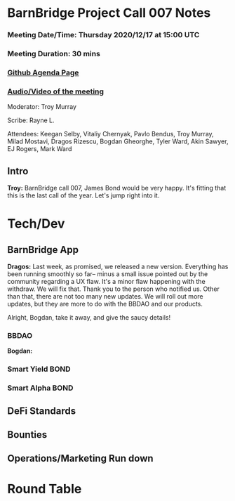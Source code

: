 # BarnBridge Project Call 007 Notes 
### Meeting Date/Time: Thursday 2020/12/17 at 15:00 UTC
### Meeting Duration: 30 mins
### [Github Agenda Page](https://github.com/BarnBridge/BarnBridge-PM/issues/10)
### [Audio/Video of the meeting](https://www.youtube.com/watch?v=fcgkyIF4iQM)

Moderator: Troy Murray

Scribe: Rayne L.

Attendees: Keegan Selby, Vitaliy Chernyak, Pavlo Bendus, Troy Murray, Milad Mostavi, Dragos Rizescu, Bogdan Gheorghe, Tyler Ward, Akin Sawyer, EJ Rogers, Mark Ward
## Intro

**Troy:** BarnBridge call 007, James Bond would be very happy. It's fitting that this is the last call of the year. Let's jump right into it.

# Tech/Dev
## BarnBridge App

**Dragos:** Last week, as promised, we released a new version. Everything has been running smoothly so far– minus a small issue pointed out by the community regarding a UX flaw. It's a minor flaw happening with the withdraw. We will fix that. Thank you to the person who notified us. Other than that, there are not too many new updates. We will roll out more updates, but they are more to do with the BBDAO and our products.

Alright, Bogdan, take it away, and give the saucy details!

### BBDAO

**Bogdan:** 

### Smart Yield BOND
### Smart Alpha BOND
## DeFi Standards
## Bounties
## Operations/Marketing Run down
# Round Table
